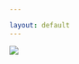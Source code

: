 ```yaml
---

layout: default
---
```


<img src="{{ 'assets/images/coming-soon.png' | prepend: site.baseurl}}" class="splash"/>